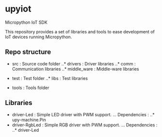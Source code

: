 # upyiot
Micropython IoT SDK

This repository provides a set of libraries and tools to ease development of IoT devices running Micropython.

## Repo structure

- src : Source code folder
..* drivers : Driver libraries
..* comm : Communication libraries
..* middle_ware : Middle-ware libraries

- test : Test folder
..* libs : Test libraries

- tools : Tools folder

## Libraries

- driver-Led : Simple LED driver with PWM support.
... Dependencies :
..* upy-machine.Pin
- driver-RgbLed : Simple RGB driver with PWM support.
... Dependencies :
..* driver-Led



 
